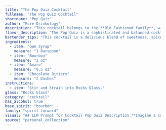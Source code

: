```yaml
---
title: "The Pop Quiz Cocktail"
fullname: "The Pop Quiz Cocktail"
shortname: "Pop Quiz"
author: "Pure Drinkology"
description: "This cocktail belongs to the **Old Fashioned family**, with roots in the 19th century.  The use of gum syrup, bourbon, and bitters harkens back to the classic Old Fashioned, while the Amaro adds a modern twist, referencing the emerging popularity of Italian liqueurs. "
flavor_description: "The Pop Quiz is a sophisticated and balanced cocktail. The gum syrup provides a sweet and slightly herbal base, while the bourbon offers warmth and spice. The Amaro adds a touch of bitterness and herbal complexity, with notes of dried fruit and chocolate. The chocolate bitters round out the flavor profile, adding a subtle hint of dark chocolate and a pleasant, lingering finish. "
bartender_tips: "This cocktail is a delicious blend of sweetness, spice, and bitter notes. Here's a tip: use a high-quality bourbon for the best flavor. To enhance the chocolate notes, consider using a chocolate-flavored bitters, such as Angostura Chocolate Bitters.  For a more intense flavor, use a concentrated gum syrup or adjust the amount to your preference.  Finally, chill the cocktail thoroughly before serving for a truly refreshing experience. "
ingredients:
  - item: "Gum Syrup"
    measure: "1 Barspoon"
  - item: "Bourbon"
    measure: "2 oz"
  - item: "Amaro"
    measure: "0.5 oz"
  - item: "Chocolate Bitters"
    measure: "2 Dashes"
instructions:
  - item: "Stir and Strain into Rocks Glass."
glass: "Rocks Glass"
category: "cocktail"
has_alcohol: true
base_spirit: "bourbon"
family: "spirit-forward"
visual: "## LLM Prompt for Cocktail Pop Quiz Description:**Imagine a cocktail called Pop Quiz made with the following ingredients:*** **Gum Syrup:** A clear, slightly viscous syrup with a subtle sweetness.* **Bourbon:** A golden brown spirit with a rich, oaky aroma and a slightly spicy flavor.* **Amaro:** A dark, bittersweet liqueur with herbal and citrus notes.* **Chocolate Bitters:** A rich, dark liquid with intense chocolate and coffee flavors.**Describe the appearance of this cocktail in detail, including:*** **Color:** Is it light or dark? What shades are present? * **Clarity:** Is it clear, cloudy, or layered? * **Texture:** Is it viscous, watery, or oily?* **Garnish:** If any, describe the color, shape, and size of the garnish.* **Overall Impression:** How would you describe the overall visual appeal of the cocktail? Is it inviting, mysterious, or elegant? **Please avoid stating the actual recipe or ingredients in your response, focus solely on the visual aspects of the cocktail.** "
source: "personal_collection"
---
```


